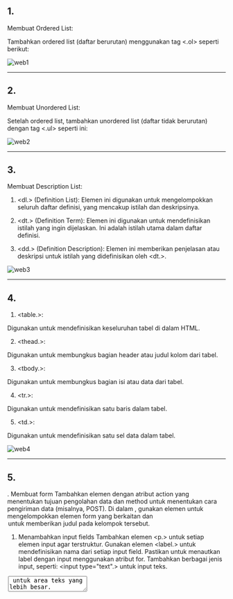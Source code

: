 <h2>1.</h2>  Membuat Ordered List:



Tambahkan ordered list (daftar berurutan) menggunakan tag <.ol> seperti berikut:


![web1](https://github.com/user-attachments/assets/c043e0d6-acb4-4904-abeb-1fbade3f07a2)


<hr>
<h2>2.</h2>Membuat Unordered List:



Setelah ordered list, tambahkan unordered list (daftar tidak berurutan) dengan tag <.ul> seperti ini:


![web2](https://github.com/user-attachments/assets/c0f4ac1a-5639-48dd-bbf8-fd81acc7b74c)

<hr>
<h2>3.</h2> Membuat Description List:

1. <dl.> (Definition List): Elemen ini digunakan untuk mengelompokkan seluruh daftar definisi, yang mencakup istilah dan deskripsinya.


2. <dt.> (Definition Term): Elemen ini digunakan untuk mendefinisikan istilah yang ingin dijelaskan. Ini adalah istilah utama dalam daftar definisi.


3. <dd.> (Definition Description): Elemen ini memberikan penjelasan atau deskripsi untuk istilah yang didefinisikan oleh <dt.>. 


![web3](https://github.com/user-attachments/assets/9d4a1c03-0d82-4487-a526-2c444a62fe0b)

<hr>
<h2>4.</h2>  

1. <table.></table>:

Digunakan untuk mendefinisikan keseluruhan tabel di dalam HTML.

2. <thead.></thead>:

Digunakan untuk membungkus bagian header atau judul kolom dari tabel.

3. <tbody.></tbody>:

Digunakan untuk membungkus bagian isi atau data dari tabel.

4. <tr.></tr>:

Digunakan untuk mendefinisikan satu baris dalam tabel.

5. <td.></td>:

Digunakan untuk mendefinisikan satu sel data dalam tabel.

![web4](https://github.com/user-attachments/assets/222ee229-4f92-4003-ac07-f859c0cca69b)



<hr>
<h2>5.</h2> . Membuat form
Tambahkan elemen <form.> dengan atribut action yang menentukan tujuan pengolahan data dan method untuk menentukan cara pengiriman data (misalnya, POST).
Di dalam <form.>, gunakan elemen <fieldset.> untuk mengelompokkan elemen form yang berkaitan dan <legend> untuk memberikan judul pada kelompok tersebut.
<br>

1. Menambahkan input fields
Tambahkan elemen <p.> untuk setiap elemen input agar terstruktur.
Gunakan elemen <label.> untuk mendefinisikan nama dari setiap input field. Pastikan untuk menautkan label dengan input menggunakan atribut for.
Tambahkan berbagai jenis input, seperti:
<input type="text".> untuk input teks.
<textarea> untuk area teks yang lebih besar.

<input type="radio".> untuk pilihan jenis kelamin (Laki-laki atau Perempuan), pastikan untuk mengelompokkan radio button dengan nama yang sama.
<br>
2. Menambahkan tombol kirim

Tambahkan elemen <input type="submit".> untuk menyediakan tombol yang memungkinkan pengguna mengirimkan form.

<br>
3. Menambahkan css untuk styling

Untuk meningkatkan tampilan form, tambahkan elemen <style.> di dalam <head>.

Di dalam elemen <style.>, buat aturan CSS yang mengatur tampilan label, input, dan tombol kirim.

Aturan CSS dapat mencakup pengaturan lebar, border, warna latar belakang, warna teks, dan padding.
<br>

![Screenshot 2024-10-14 154136](https://github.com/user-attachments/assets/b4340b0e-c649-44ee-aae5-354e0a394412)

<hr>

<h2>6.</h2> <select.>: Digunakan untuk membuat dropdown menu atau listbox. Dengan atribut name, Anda memberikan nama pada field untuk identifikasi saat formulir dikirim. Atribut multiple memungkinkan pemilihan lebih dari satu opsi.
<br>
<option.>: Mendefinisikan opsi dalam dropdown menu atau listbox. Atribut value dapat ditambahkan untuk menetapkan nilai yang akan dikirim saat opsi tersebut dipilih..
<br>
  
![Screenshot 2024-10-14 154222](https://github.com/user-attachments/assets/758b8f1d-72e8-4ce9-bc3f-90ac89bebb98)


